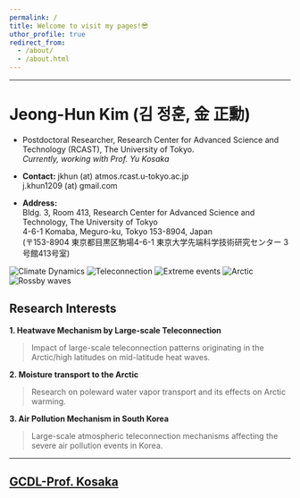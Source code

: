 ```yaml
---
permalink: /
title: Welcome to visit my pages!😎
uthor_profile: true
redirect_from: 
  - /about/
  - /about.html
---
```


---
# Jeong-Hun Kim (김 정훈, 金 正勳)

* Postdoctoral Researcher, Research Center for Advanced Science and Technology (RCAST), The University of Tokyo.<br>
  _Currently, working with Prof. Yu Kosaka_<br>

* **Contact:** jkhun (at) atmos.rcast.u-tokyo.ac.jp<br>
  j.khun1209 (at) gmail.com<br>
* **Address:**<br>
  Bldg. 3, Room 413, Research Center for Advanced Science and Technology, The University of Tokyo<br>
  4-6-1 Komaba, Meguro-ku, Tokyo 153-8904, Japan<br>
  (〒153-8904 東京都目黒区駒場4-6-1 東京大学先端科学技術研究センター 3号館413号室)<br>

![Climate Dynamics](https://img.shields.io/badge/-Climate%20Dynamics-aqua?style=flat-square)
![Teleconnection](https://img.shields.io/badge/-Teleconnection-green?style=flat-square)
![Extreme events](https://img.shields.io/badge/-Extreme%20events-red?style=flat-square)
![Arctic](https://img.shields.io/badge/-Arctic-blue?style=flat-square)
![Rossby waves](https://img.shields.io/badge/-Rossby%20Waves-plum?style=flat-square)

## Research Interests

**1. Heatwave Mechanism by Large-scale Teleconnection**<br>
> Impact of large-scale teleconnection patterns originating in the Arctic/high latitudes on mid-latitude heat waves.<br>

**2. Moisture transport to the Arctic**<br>
> Research on poleward water vapor transport and its effects on Arctic warming.

**3. Air Pollution Mechanism in South Korea**<br>
> Large-scale atmospheric teleconnection mechanisms affecting the severe air pollution events in Korea.

---
## [GCDL-Prof. Kosaka](https://gcd.atmos.rcast.u-tokyo.ac.jp/kosaka_lab/ "GCDL")
